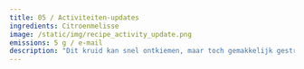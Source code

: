 ```yaml
---
title: 05 / Activiteiten-updates
ingredients: Citroenmelisse
image: /static/img/recipe_activity_update.png
emissions: 5 g / e-mail
description: "Dit kruid kan snel ontkiemen, maar toch gemakkelijk gestructureerd zijn: Citroenmelisse groeit in bosjes en verspreidt zich door zaden en vegetatief (een nieuwe zaailing ontkiemt uit een fragment van de ouderplant). Zodra je het begint te laten groeien, is er bijna altijd te veel, net als die activiteitsupdates in je inbox. Activiteitsupdates zijn e-mails die worden verzonden door sociale platforms zoals Facebook, Slack of Teams. Het is een praktische functie om geen belangrijke berichten te missen. Maar gebeurt het jou ook, dat je hele inbox overspoeld wordt met updates? Deze e-mails met notificaties van updates van activiteiten zijn als de overdreven energieke citroenmelisse naar smaak aan te passen."
---
```

